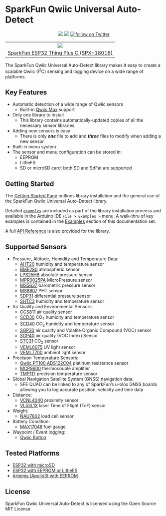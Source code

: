 # SparkFun Qwiic Universal Auto-Detect

<p align="center">
		<a href="https://github.com/sparkfun/SparkFun_Qwiic_Universal_Auto-Detect/issues" alt="Issues">
				<img src="https://img.shields.io/github/issues/sparkfun/SparkFun_Qwiic_Universal_Auto-Detect.svg" /></a>
		<a href="https://github.com/sparkfun/SparkFun_Qwiic_Universal_Auto-Detect/blob/master/LICENSE" alt="License">
				<img src="https://img.shields.io/badge/license-MIT-blue.svg" /></a>
		<a href="https://twitter.com/intent/follow?screen_name=sparkfun">
						<img src="https://img.shields.io/twitter/follow/sparkfun.svg?style=social&logo=twitter"
								alt="follow on Twitter"></a>
</p>

<table class="table table-hover table-striped table-bordered">
	<tr align="center">
	 <td><a href="https://www.sparkfun.com/products/18018"><img src="https://cdn.sparkfun.com//assets/parts/1/7/2/3/9/18018-Thing_Plus_C_-_ESP32_WROOM-01.jpg"></a></td>
	</tr>
	<tr align="center">
		<td><a href="https://www.sparkfun.com/products/18018">SparkFun ESP32 Thing Plus C (SPX-18018)</a></td>
	</tr>
</table>

The SparkFun Qwiic Universal Auto-Detect library makes it easy to create a scalable Qwiic (I<sup>2</sup>C) sensing and logging device on a wide range of platforms.

## Key Features

- Automatic detection of a wide range of Qwiic sensors
	- Built-in [Qwiic Mux](https://www.sparkfun.com/products/16784) support
- Only one library to install
	- This library contains automatically-updated copies of all the necessary sensor libraries
- Adding new sensors is easy
	- There is only _**one**_ file to add and _**three**_ files to modify when adding a new sensor
- Built-in menu system
- The sensor and menu configuration can be stored in:
	- EEPROM
	- LittleFS
	- SD or microSD card: both SD and SdFat are supported

## Getting Started

The [Getting Started Page](intro.md) outlines library installation and the general use of the SparkFun Qwiic Universal Auto-Detect library. 

Detailed [`examples`](https://github.com/sparkfun/SparkFun_Qwiic_Universal_Auto-Detect/blob/main/examples) are included as part of the library installation process and available in the Arduino IDE `File > Examples >` menu. A walk-thru of key examples is contained in the [Examples](https://sparkfun.github.io/SparkFun_Qwiic_Universal_Auto-Detect/sparkfun-qwiic-universal-auto-detect-examples/ex_01_Thing_Plus_C/) section of this documentation set. 

A full [API Reference](api_SFE_QUAD_Sensors.md) is also provided for the library.

## Supported Sensors

- Pressure, Altitude, Humidity and Temperature Data:
	- [AHT20](https://www.sparkfun.com/products/16618) humidity and temperature sensor
	- [BME280](https://www.sparkfun.com/products/15440) atmospheric sensor
	- [LPS25HB](https://www.sparkfun.com/products/14767) absolute pressure sensor
	- [MPR0025PA](https://www.sparkfun.com/products/16476) MicroPressure sensor
	- [MS5637](https://www.sparkfun.com/products/14688) barometric pressure sensor
	- [MS8607](https://www.sparkfun.com/products/16298) PHT sensor
	- [SDP31](https://www.sparkfun.com/products/17874) differential pressure sensor
	- [SHTC3](https://www.sparkfun.com/products/16467) humidity and temperature sensor
- Air Quality and Environmental Sensors:
	- [CCS811](https://www.sparkfun.com/products/14193) air quality sensor
	- [SCD30](https://www.sparkfun.com/products/15112) CO<sub>2</sub> humidity and temperature sensor
	- [SCD40](https://www.sparkfun.com/products/18365) CO<sub>2</sub> humidity and temperature sensor
	- [SGP30](https://www.sparkfun.com/products/16531) air quality and Volatile Organic Compound (VOC) sensor
	- [SGP40](https://www.sparkfun.com/products/17729) air quality (VOC Index) Sensor
	- [STC31](https://www.sparkfun.com/products/18385) CO<sub>2</sub> sensor
	- [VEML6075](https://www.sparkfun.com/products/15089) UV light sensor
	- [VEML7700](https://www.sparkfun.com/products/18981) ambient light sensor
- Precision Temperature Sensors:
	- [Qwiic PT100 ADS122C04](https://www.sparkfun.com/products/16770) platinum resistance sensor
	- [MCP9600](https://www.sparkfun.com/products/16294) thermocouple amplifier
	- [TMP117](https://www.sparkfun.com/products/15805) precision temperature sensor
- Global Navigation Satellite System (GNSS) navigation data:
	- SFE QUAD can be linked to any of SparkFun’s u-blox GNSS boards allowing you to log accurate position, velocity and time data
- Distance:
	- [VCNL4040](https://www.sparkfun.com/products/15177) proximity sensor
	- [VL53L1X](https://www.sparkfun.com/products/14722) laser Time of Flight (ToF) sensor
- Weight:
	- [NAU7802](https://www.sparkfun.com/products/15242) load cell sensor
- Battery Condition:
	- [MAX17048](https://www.sparkfun.com/products/17715) fuel gauge
- Waypoint / Event logging:
	- [Qwiic Button](https://www.sparkfun.com/products/15932)

## Tested Platforms

- [ESP32 with microSD](https://www.sparkfun.com/products/18018)
- [ESP32 with EEPROM or LittleFS](https://www.sparkfun.com/products/15663)
- [Artemis (Apollo3) with EEPROM](https://www.sparkfun.com/products/15574)

## License

SparkFun Qwiic Universal Auto-Detect is licensed using the Open Source MIT License
